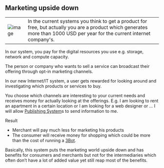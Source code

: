 ## Marketing upside down


<table border="0"> 
  <tr>
   <td>

![image](threefold__even_food_is_free.png  )

   </td>
   <td>In the current systems you think to get a product for free, but actually you are a product which generates more than 1000 USD per year for the current internet company's.
   </td>
  </tr>
</table>


In our system, you pay for the digital resources you use e.g. storage, network and compute capacity.

The person or company who wants to sell a service can broadcast their offering through opt-in marketing channels.

In our new Internet/IT system, a user gets rewarded for looking around and investigating which products or services to buy.

You choose which channels are interesting to your current needs and receives money for actually looking at the offerings. E.g. I am looking to rent an apartment in a certain location or I am looking for a web designer or … I will allow [Publishing System](threefold__publisher)s to send information to me.

Result



*   Merchant will pay much less for marketing his products
*   The consumer will receive money for shopping which could be more than the cost of running a [3Bot](threefold__3bot_def).

Basically, this system puts the marketing world upside down and has benefits for consumers and merchants but not for the intermediaries which often don’t have a lot of added value yet still reap most of the benefits.